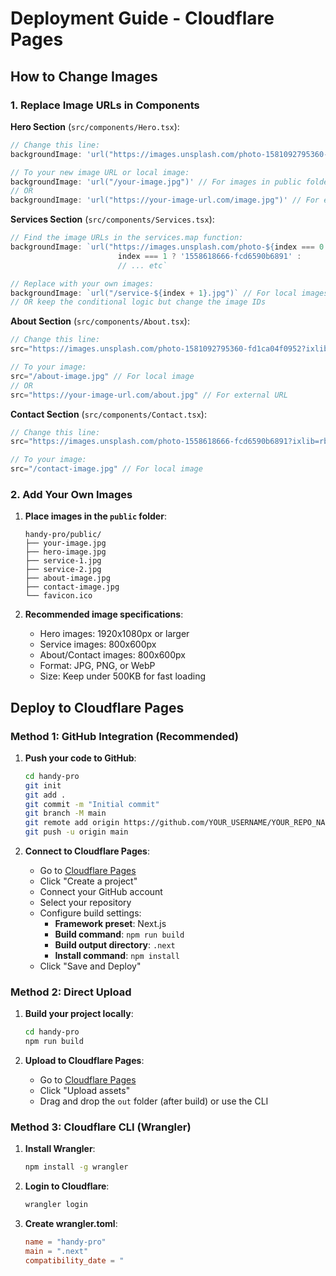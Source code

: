 # Deployment Guide - Cloudflare Pages

## How to Change Images

### 1. Replace Image URLs in Components

**Hero Section** (`src/components/Hero.tsx`):
```typescript
// Change this line:
backgroundImage: 'url("https://images.unsplash.com/photo-1581092795360-fd1ca04f0952?ixlib=rb-4.0.3&auto=format&fit=crop&w=2070&q=80")'

// To your new image URL or local image:
backgroundImage: 'url("/your-image.jpg")' // For images in public folder
// OR
backgroundImage: 'url("https://your-image-url.com/image.jpg")' // For external URLs
```

**Services Section** (`src/components/Services.tsx`):
```typescript
// Find the image URLs in the services.map function:
backgroundImage: `url("https://images.unsplash.com/photo-${index === 0 ? '1581092795360-fd1ca04f0952' : 
                        index === 1 ? '1558618666-fcd6590b6891' : 
                        // ... etc`

// Replace with your own images:
backgroundImage: `url("/service-${index + 1}.jpg")` // For local images
// OR keep the conditional logic but change the image IDs
```

**About Section** (`src/components/About.tsx`):
```typescript
// Change this line:
src="https://images.unsplash.com/photo-1581092795360-fd1ca04f0952?ixlib=rb-4.0.3&auto=format&fit=crop&w=800&q=80"

// To your image:
src="/about-image.jpg" // For local image
// OR
src="https://your-image-url.com/about.jpg" // For external URL
```

**Contact Section** (`src/components/Contact.tsx`):
```typescript
// Change this line:
src="https://images.unsplash.com/photo-1558618666-fcd6590b6891?ixlib=rb-4.0.3&auto=format&fit=crop&w=800&q=80"

// To your image:
src="/contact-image.jpg" // For local image
```

### 2. Add Your Own Images

1. **Place images in the `public` folder**:
   ```
   handy-pro/public/
   ├── your-image.jpg
   ├── hero-image.jpg
   ├── service-1.jpg
   ├── service-2.jpg
   ├── about-image.jpg
   ├── contact-image.jpg
   └── favicon.ico
   ```

2. **Recommended image specifications**:
   - Hero images: 1920x1080px or larger
   - Service images: 800x600px
   - About/Contact images: 800x600px
   - Format: JPG, PNG, or WebP
   - Size: Keep under 500KB for fast loading

## Deploy to Cloudflare Pages

### Method 1: GitHub Integration (Recommended)

1. **Push your code to GitHub**:
   ```bash
   cd handy-pro
   git init
   git add .
   git commit -m "Initial commit"
   git branch -M main
   git remote add origin https://github.com/YOUR_USERNAME/YOUR_REPO_NAME.git
   git push -u origin main
   ```

2. **Connect to Cloudflare Pages**:
   - Go to [Cloudflare Pages](https://pages.cloudflare.com)
   - Click "Create a project"
   - Connect your GitHub account
   - Select your repository
   - Configure build settings:
     - **Framework preset**: Next.js
     - **Build command**: `npm run build`
     - **Build output directory**: `.next`
     - **Install command**: `npm install`
   - Click "Save and Deploy"

### Method 2: Direct Upload

1. **Build your project locally**:
   ```bash
   cd handy-pro
   npm run build
   ```

2. **Upload to Cloudflare Pages**:
   - Go to [Cloudflare Pages](https://pages.cloudflare.com)
   - Click "Upload assets"
   - Drag and drop the `out` folder (after build) or use the CLI

### Method 3: Cloudflare CLI (Wrangler)

1. **Install Wrangler**:
   ```bash
   npm install -g wrangler
   ```

2. **Login to Cloudflare**:
   ```bash
   wrangler login
   ```

3. **Create wrangler.toml**:
   ```toml
   name = "handy-pro"
   main = ".next"
   compatibility_date = "
